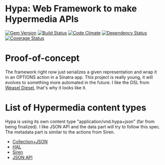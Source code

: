 # Hypa: Web Framework to make Hypermedia APIs

[![Gem Version](https://badge.fury.io/rb/hypa.png)](http://rubygems.org/gems/hypa) [![Build Status](https://travis-ci.org/nmerouze/hypa.png?branch=master)](https://travis-ci.org/nmerouze/hypa) [![Code Climate](https://codeclimate.com/github/nmerouze/hypa.png)](https://codeclimate.com/github/nmerouze/hypa) [![Dependency Status](https://gemnasium.com/nmerouze/hypa.png)](https://gemnasium.com/nmerouze/hypa) [![Coverage Status](https://coveralls.io/repos/nmerouze/hypa/badge.png?branch=master)](https://coveralls.io/r/nmerouze/hypa)

# Proof-of-concept

The framework right now just serializes a given representation and wrap it in an OPTIONS action in a Sinatra app. This project is really young, it will evolves to something more automated in the future. I like the DSL from [Weasel Diesel](https://github.com/mattetti/Weasel-Diesel), that's why it looks like it.

# List of Hypermedia content types

Hypa is using its own content type "application/vnd.hypa+json" (far from being finalized). I like JSON API and the data part will try to follow this spec. The metadata part is similar to the actions from Siren.

* [Collection+JSON](http://amundsen.com/media-types/collection/)
* [HAL](http://stateless.co/hal_specification.html)
* [Siren](https://github.com/kevinswiber/siren)
* [JSON API](http://jsonapi.org)